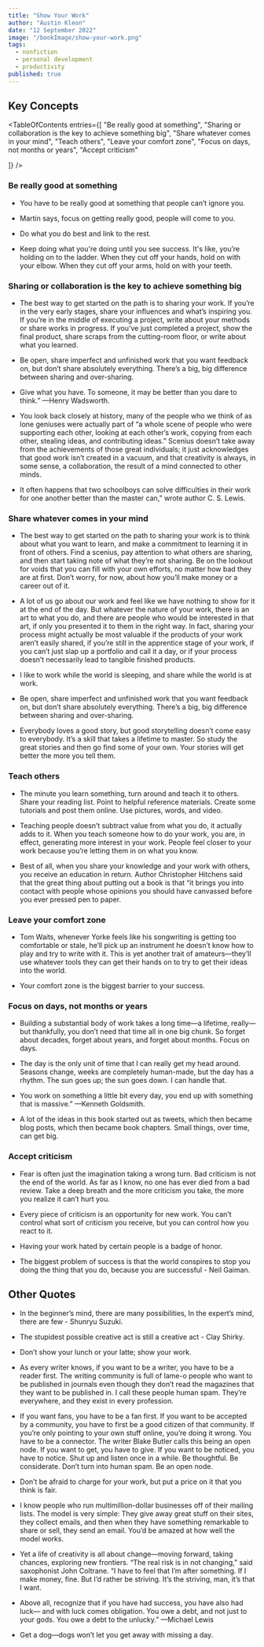 ```yaml
---
title: "Show Your Work"
author: "Austin Kleon"
date: "12 September 2022"
image: "/bookImage/show-your-work.png"
tags:
  - nonfiction
  - personal development
  - productivity
published: true
---
```


<Spacer size={25}/>

<BookDetail image="/bookImage/show-your-work.png" title="Show Your Work"
author="Austin Kleon"
read= "12 September 2022" 
recommendation="7/10"
/>

<Spacer size={25}/>

## Key Concepts

<TableOfContents
entries={[
"Be really good at something",
"Sharing or collaboration is the key to achieve something big",
"Share whatever comes in your mind",
"Teach others",
"Leave your comfort zone",
"Focus on days, not months or years",
"Accept criticism"

]}
/>

### Be really good at something

- You have to be really good at something that people can’t ignore you.

- Martin says, focus on getting really good, people will come to you.
- Do what you do best and link to the rest.
- Keep doing what you're doing until you see success. It's like, you’re holding on to the ladder. When they cut off your hands, hold on with your elbow. When they cut off your arms, hold on with your teeth.

### Sharing or collaboration is the key to achieve something big

- The best way to get started on the path is to sharing your work. If you’re in the very early stages, share your influences and what’s inspiring you. If you’re in the middle of executing a project, write about your methods or share works in progress. If you’ve just completed a project, show the final product, share scraps from the cutting-room floor, or write about what you learned.

- Be open, share imperfect and unfinished work that you want feedback on, but don’t share absolutely everything. There’s a big, big difference between sharing and over-sharing.
- Give what you have. To someone, it may be better than you dare to think.” —Henry Wadsworth.
- You look back closely at history, many of the people who we think of as lone geniuses were actually part of “a whole scene of people who were supporting each other, looking at each other’s work, copying from each other, stealing ideas, and contributing ideas.” Scenius doesn’t take away from the achievements of those great individuals; it just acknowledges that good work isn’t created in a vacuum, and that creativity is always, in some sense, a collaboration, the result of a mind connected to other minds.
- It often happens that two schoolboys can solve difficulties in their work for one another better than the master can,” wrote author C. S. Lewis.

### Share whatever comes in your mind

- The best way to get started on the path to sharing your work is to think about what you want to learn, and make a commitment to learning it in front of others. Find a scenius, pay attention to what others are sharing, and then start taking note of what they’re not sharing. Be on the lookout for voids that you can fill with your own efforts, no matter how bad they are at first. Don’t worry, for now, about how you’ll make money or a career out of it.

- A lot of us go about our work and feel like we have nothing to show for it at the end of the day. But whatever the nature of your work, there is an art to what you do, and there are people who would be interested in that art, if only you presented it to them in the right way. In fact, sharing your process might actually be most valuable if the products of your work aren’t easily shared, if you’re still in the apprentice stage of your work, if you can’t just slap up a portfolio and call it a day, or if your process doesn’t necessarily lead to tangible finished products.
- I like to work while the world is sleeping, and share while the world is at work.
- Be open, share imperfect and unfinished work that you want feedback on, but don’t share absolutely everything. There’s a big, big difference between sharing and over-sharing.
- Everybody loves a good story, but good storytelling doesn’t come easy to everybody. It’s a skill that takes a lifetime to master. So study the great stories and then go find some of your own. Your stories will get better the more you tell them.

### Teach others

- The minute you learn something, turn around and teach it to others. Share your reading list. Point to helpful reference materials. Create some tutorials and post them online. Use pictures, words, and video.

- Teaching people doesn’t subtract value from what you do, it actually adds to it. When you teach someone how to do your work, you are, in effect, generating more interest in your work. People feel closer to your work because you’re letting them in on what you know.
- Best of all, when you share your knowledge and your work with others, you receive an education in return. Author Christopher Hitchens said that the great thing about putting out a book is that “it brings you into contact with people whose opinions you should have canvassed before you ever pressed pen to paper.

### Leave your comfort zone

- Tom Waits, whenever Yorke feels like his songwriting is getting too comfortable or stale, he’ll pick up an instrument he doesn’t know how to play and try to write with it. This is yet another trait of amateurs—they’ll use whatever tools they can get their hands on to try to get their ideas into the world.

- Your comfort zone is the biggest barrier to your success.

### Focus on days, not months or years

- Building a substantial body of work takes a long time—a lifetime, really—but thankfully, you don’t need that time all in one big chunk. So forget about decades, forget about years, and forget about months. Focus on days.

- The day is the only unit of time that I can really get my head around. Seasons change, weeks are completely human-made, but the day has a rhythm. The sun goes up; the sun goes down. I can handle that.
- You work on something a little bit every day, you end up with something that is massive.” —Kenneth Goldsmith.
- A lot of the ideas in this book started out as tweets, which then became blog posts, which then became book chapters. Small things, over time, can get big.

### Accept criticism

- Fear is often just the imagination taking a wrong turn. Bad criticism is not the end of the world. As far as I know, no one has ever died from a bad review. Take a deep breath and the more criticism you take, the more you realize it can’t hurt you.

- Every piece of criticism is an opportunity for new work. You can’t control what sort of criticism you receive, but you can control how you react to it.
- Having your work hated by certain people is a badge of honor.
- The biggest problem of success is that the world conspires to stop you doing the thing that you do, because you are successful - Neil Gaiman.

## Other Quotes

- In the beginner’s mind, there are many possibilities, In the expert’s mind, there are few - Shunryu Suzuki.

- The stupidest possible creative act is still a creative act - Clay Shirky.
- Don’t show your lunch or your latte; show your work.
- As every writer knows, if you want to be a writer, you have to be a reader first. The writing community is full of lame-o people who want to be published in journals even though they don’t read the magazines that they want to be published in. I call these people human spam. They’re everywhere, and they exist in every profession.
- If you want fans, you have to be a fan first. If you want to be accepted by a community, you have to first be a good citizen of that community. If you’re only pointing to your own stuff online, you’re doing it wrong. You have to be a connector. The writer Blake Butler calls this being an open node. If you want to get, you have to give. If you want to be noticed, you have to notice. Shut up and listen once in a while. Be thoughtful. Be considerate. Don’t turn into human spam. Be an open node.
- Don’t be afraid to charge for your work, but put a price on it that you think is fair.
- I know people who run multimillion-dollar businesses off of their mailing lists. The model is very simple: They give away great stuff on their sites, they collect emails, and then when they have something remarkable to share or sell, they send an email. You’d be amazed at how well the model works.
- Yet a life of creativity is all about change—moving forward, taking chances, exploring new frontiers. “The real risk is in not changing,” said saxophonist John Coltrane. “I have to feel that I’m after something. If I make money, fine. But I’d rather be striving. It’s the striving, man, it’s that I want.
- Above all, recognize that if you have had success, you have also had luck— and with luck comes obligation. You owe a debt, and not just to your gods. You owe a debt to the unlucky.” —Michael Lewis
- Get a dog—dogs won’t let you get away with missing a day.
